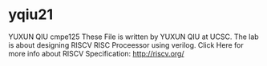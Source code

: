 # yqiu21
YUXUN QIU cmpe125
These File is written by YUXUN QIU at UCSC.
The lab is about designing RISCV RISC Proceessor using verilog.
Click Here for more info about RISCV Specification: http://riscv.org/
